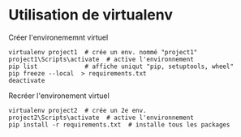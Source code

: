 # Utilisation de virtualenv

Créer l'environememnt virtuel
```
virtualenv project1  # crée un env. nommé "project1"
project1\Scripts\activate  # active l'environnement 
pip list             # affiche uniqut "pip, setuptools, wheel"
pip freeze --local  > requirements.txt
deactivate
```
Recréer l'environement virtuel
```
virtualenv project2  # crée un 2e env. 
project2\Scripts\activate  # active l'environnement 
pip install -r requirements.txt  # installe tous les packages
```
